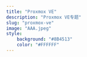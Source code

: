 ```yaml
---
title: "Proxmox VE"
description: "Proxmox VE专题"
slug: "proxmox-ve"
image: "AAA.jpeg"
style:
    background: "#8B4513"
    color: "#FFFFFF"
---
```

